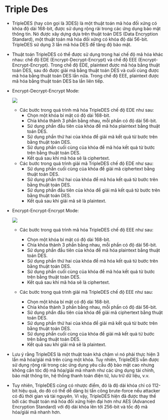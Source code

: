# Triple Des
-   TripleDES (hay còn gọi là 3DES) là một thuật toán mã hóa đối xứng có khóa độ dài 168-bit, được sử dụng rộng rãi trong các ứng dụng bảo mật thông tin. Nó được xây dựng dựa trên thuật toán DES (Data Encryption Standard), một thuật toán mã hóa đối xứng có khóa độ dài 56-bit. TripleDES sử dụng 3 lần mã hóa DES để tăng độ bảo mật.
-   Thuật toán TripleDES có thể được sử dụng trong hai chế độ mã hóa khác nhau: chế độ EDE (Encrypt-Decrypt-Encrypt) và chế độ EEE (Encrypt-Encrypt-Encrypt). Trong chế độ EDE, plaintext được mã hóa bằng thuật toán DES, sau đó được giải mã bằng thuật toán DES và cuối cùng được mã hóa bằng thuật toán DES lần nữa. Trong chế độ EEE, plaintext được mã hóa bằng thuật toán DES ba lần liên tiếp.

-   Encrypt-Decrypt-Encrypt Mode:

    ![](https://i.imgur.com/wb22xEF.png)
    -   Các bước trong quá trình mã hóa TripleDES chế độ EDE như sau:
        -   Chọn một khóa bí mật có độ dài 168-bit.
        -   Chia khóa thành 3 phần bằng nhau, mỗi phần có độ dài 56-bit.
        -   Sử dụng phần đầu tiên của khóa để mã hóa plaintext bằng thuật toán DES.
        -   Sử dụng phần thứ hai của khóa để giải mã kết quả từ bước trên bằng thuật toán DES.
        -   Sử dụng phần cuối cùng của khóa để mã hóa kết quả từ bước trên bằng thuật toán DES.
        -   Kết quả sau khi mã hóa sẽ là ciphertext.
    -   Các bước trong quá trình giải mã TripleDES chế độ EDE như sau:
        -   Sử dụng phần cuối cùng của khóa để giải mã ciphertext bằng thuật toán DES.
        -   Sử dụng phần thứ hai của khóa để mã hóa kết quả từ bước trên bằng thuật toán DES.
        -   Sử dụng phần đầu tiên của khóa để giải mã kết quả từ bước trên bằng thuật toán DES.
        -   Kết quả sau khi giải mã sẽ là plaintext.

-   Encrypt-Encrypt-Encrypt Mode:

    ![](https://i.imgur.com/ut9MqJP.png)

    -   Các bước trong quá trình mã hóa TripleDES chế độ EEE như sau:

        -   Chọn một khóa bí mật có độ dài 168-bit.
        -   Chia khóa thành 3 phần bằng nhau, mỗi phần có độ dài 56-bit.
        -   Sử dụng phần đầu tiên của khóa để mã hóa plaintext bằng thuật toán DES.
        -   Sử dụng phần thứ hai của khóa để mã hóa kết quả từ bước trên bằng thuật toán DES.
        -   Sử dụng phần cuối cùng của khóa để mã hóa kết quả từ bước trên bằng thuật toán DES.
        -   Kết quả sau khi mã hóa sẽ là ciphertext.

    -   Các bước trong quá trình giải mã TripleDES chế độ EEE như sau:

        -   Chọn một khóa bí mật có độ dài 168-bit.
        -   Chia khóa thành 3 phần bằng nhau, mỗi phần có độ dài 56-bit.
        -   Sử dụng phần đầu tiên của khóa để giải mã ciphertext bằng thuật toán DES.
        -   Sử dụng phần thứ hai của khóa để giải mã kết quả từ bước trên bằng thuật toán DES.
        -   Sử dụng phần cuối cùng của khóa để giải mã kết quả từ bước trên bằng thuật toán DES.
        -   Kết quả sau khi giải mã sẽ là plaintext.

-   Lưu ý rằng TripleDES là một thuật toán khá chậm vì nó phải thực hiện 3 lần mã hóa/giải mã trên cùng một khóa. Tuy nhiên, TripleDES vẫn được sử dụng rộng rãi trong các ứng dụng yêu cầu độ bảo mật cao nhưng không cần tốc độ mã hóa/giải mã nhanh như các ứng dụng tài chính, bảo mật thông tin, hệ thống thanh toán điện tử, lưu trữ dữ liệu, v.v.
-   Tuy nhiên, TripleDES cũng có nhược điểm, đó là độ dài khóa chỉ có 112-bit hiệu quả, do đó có thể dễ dàng bị tấn công brute-force nếu attacker có đủ thời gian và tài nguyên. Vì vậy, TripleDES hiện đã được thay thế bởi các thuật toán mã hóa đối xứng hiện đại hơn như AES (Advanced Encryption Standard) với độ dài khóa lên tới 256-bit và tốc độ mã hóa/giải mã nhanh hơn.